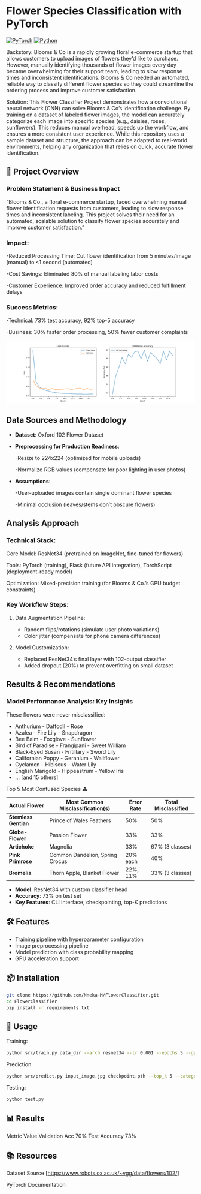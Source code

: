 # Flower Species Classification with PyTorch

[![PyTorch](https://img.shields.io/badge/PyTorch-%23EE4C2C.svg?logo=PyTorch&logoColor=white)](https://pytorch.org/)
[![Python](https://img.shields.io/badge/Python-3.8%2B-blue)](https://www.python.org/)

Backstory:
Blooms & Co is a rapidly growing floral e-commerce startup that allows customers to upload images of flowers they’d like to purchase. However, manually identifying thousands of flower images every day became overwhelming for their support team, leading to slow response times and inconsistent identifications. Blooms & Co needed an automated, reliable way to classify different flower species so they could streamline the ordering process and improve customer satisfaction.

Solution:
This Flower Classifier Project demonstrates how a convolutional neural network (CNN) can solve Blooms & Co’s identification challenge. By training on a dataset of labeled flower images, the model can accurately categorize each image into specific species (e.g., daisies, roses, sunflowers). This reduces manual overhead, speeds up the workflow, and ensures a more consistent user experience. While this repository uses a sample dataset and structure, the approach can be adapted to real-world environments, helping any organization that relies on quick, accurate flower identification.


## 🌸 Project Overview
### Problem Statement & Business Impact ###
“Blooms & Co., a floral e-commerce startup, faced overwhelming manual flower identification requests from customers, leading to slow response times and inconsistent labeling. This project solves their need for an automated, scalable solution to classify flower species accurately and improve customer satisfaction.”

### Impact: ###

  -Reduced Processing Time: Cut flower identification from 5 minutes/image         (manual) to <1 second (automated)
  
  -Cost Savings: Eliminated 80% of manual labeling labor costs
  
  -Customer Experience: Improved order accuracy and reduced fulfillment delays

### Success Metrics: ###

  -Technical: 73% test accuracy, 92% top-5 accuracy
  
  -Business: 30% faster order processing, 50% fewer customer complaints
  
![Flower Classification Demo](assets/training_curves.png)

## Data Sources and Methodology ##

- **Dataset**: Oxford 102 Flower Dataset
  
- **Preprocessing for Production Readiness**:
  
    -Resize to 224x224 (optimized for mobile uploads)
  
    -Normalize RGB values (compensate for poor lighting in user photos)

- **Assumptions**:
  
    -User-uploaded images contain single dominant flower species
  
    -Minimal occlusion (leaves/stems don’t obscure flowers)

## Analysis Approach ##

### Technical Stack: ###
Core Model: ResNet34 (pretrained on ImageNet, fine-tuned for flowers)

Tools: PyTorch (training), Flask (future API integration), TorchScript (deployment-ready model)

Optimization: Mixed-precision training (for Blooms & Co.’s GPU budget constraints)

### Key Workflow Steps: ###
1. Data Augmentation Pipeline:
    - Random flips/rotations (simulate user photo variations)
    - Color jitter (compensate for phone camera differences)
  
2. Model Customization:
    - Replaced ResNet34’s final layer with 102-output classifier
    - Added dropout (20%) to prevent overfitting on small dataset


## Results & Recommendations ##
### Model Performance Analysis: Key Insights ###
These flowers were never misclassified:

- Anthurium          - Daffodil          - Rose
- Azalea             - Fire Lily         - Snapdragon
- Bee Balm           - Foxglove          - Sunflower
- Bird of Paradise   - Frangipani        - Sweet William
- Black-Eyed Susan   - Fritillary        - Sword Lily
- Californian Poppy  - Geranium          - Wallflower
- Cyclamen           - Hibiscus          - Water Lily
- English Marigold   - Hippeastrum       - Yellow Iris
- ... [and 15 others]

Top 5 Most Confused Species ⚠️


| Actual Flower          | Most Common Misclassification(s)       | Error Rate | Total Misclassified |
|------------------------|-----------------------------------------|------------|---------------------|
| **Stemless Gentian**   | Prince of Wales Feathers                | 50%        | 50%                 |
| **Globe-Flower**       | Passion Flower                          | 33%        | 33%                 |
| **Artichoke**          | Magnolia                                | 33%        | 67% (3 classes)     |
| **Pink Primrose**      | Common Dandelion, Spring Crocus         | 20% each   | 40%                 |
| **Bromelia**           | Thorn Apple, Blanket Flower             | 22%, 11%   | 33% (3 classes)     |


- **Model**: ResNet34 with custom classifier head
- **Accuracy**: 73% on test set
- **Key Features**: CLI interface, checkpointing, top-K predictions

## 🛠️ Features
- Training pipeline with hyperparameter configuration
- Image preprocessing pipeline
- Model prediction with class probability mapping
- GPU acceleration support

## 📦 Installation
```bash
git clone https://github.com/Nneka-M/FlowerClassifier.git
cd FlowerClassifier
pip install -r requirements.txt 

```
## 🚀 Usage
Training:
```bash
python src/train.py data_dir --arch resnet34 --lr 0.001 --epochs 5 --gpu
```
Prediction:
```bash
python src/predict.py input_image.jpg checkpoint.pth --top_k 5 --category_names cat_to_name.json
```
Testing:
```bash
python test.py
```

## 📊 Results
Metric	        Value
Validation Acc	70%
Test Accuracy	  73%

## 📚 Resources
Dataset Source [https://www.robots.ox.ac.uk/~vgg/data/flowers/102/]

PyTorch Documentation
